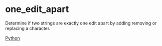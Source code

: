 # one_edit_apart

Determine if two strings are exactly one edit apart by adding removing or replacing a character.

[Python](one_edit_apart-python)
